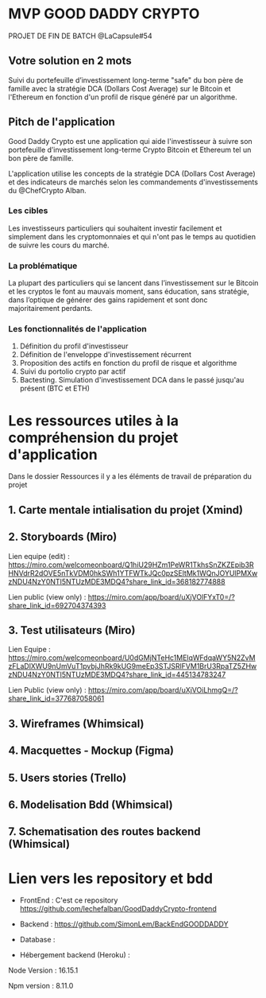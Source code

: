 # MVP GOOD DADDY CRYPTO 
PROJET DE FIN DE BATCH @LaCapsule#54

## Votre solution en 2 mots

Suivi du portefeuille d’investissement long-terme "safe" du bon père de famille avec la stratégie DCA (Dollars Cost Average) sur le Bitcoin et l'Ethereum en fonction d'un profil de risque généré par un algorithme.

## Pitch de l'application 

Good Daddy Crypto est une application qui aide l'investisseur à suivre son portefeuille d’investissement long-terme Crypto Bitcoin et Ethereum tel un bon père de famille. 

L'application utilise les concepts de la  stratégie DCA (Dollars Cost Average) et des indicateurs de marchés selon les commandements d'investissements du @ChefCrypto Alban.
### Les cibles

Les investisseurs particuliers qui souhaitent investir facilement et simplement dans les cryptomonnaies et qui n'ont pas le temps au quotidien de suivre les cours du marché. 

### La problématique

La plupart des particuliers qui se lancent dans l’investissement sur le Bitcoin et les cryptos le font au mauvais moment, sans éducation, sans stratégie, dans l’optique de générer des gains rapidement et sont donc majoritairement perdants.

### Les fonctionnalités de l'application

1. Définition du profil d'investisseur
2. Définition de l'enveloppe d'investissement récurrent
3. Proposition des actifs en fonction du profil de risque et algorithme
4. Suivi du portolio crypto par actif
5. Bactesting. Simulation d'investissement DCA dans le passé jusqu'au présent (BTC et ETH)


# Les ressources utiles à la compréhension du projet d'application
Dans le dossier Ressources il y a les éléments de travail de préparation du projet 

## 1. Carte mentale intialisation du projet (Xmind)
## 2. Storyboards (Miro)

Lien equipe (edit) : https://miro.com/welcomeonboard/Q1hiU29HZm1PeWR1TkhsSnZKZEpib3RHNVdrR2dOVE5nTkVDM0hkSWh1YTFWTkJQc0pzSEltMk1WQnJOYUlPMXwzNDU4NzY0NTI5NTUzMDE3MDQ4?share_link_id=368182774888 

Lien public (view only) : https://miro.com/app/board/uXjVOlFYxT0=/?share_link_id=692704374393 
## 3. Test utilisateurs (Miro)

Lien Equipe : https://miro.com/welcomeonboard/U0dGMjNTeHc1MElqWFdqaWY5N2ZvMzFLaDlXWU9nUmVuT1pvbjJhRk9kUG9meEp3STJSRlFVM1BrU3RpaTZ5ZHwzNDU4NzY0NTI5NTUzMDE3MDQ4?share_link_id=445134783247 

Lien Public (view only) : https://miro.com/app/board/uXjVOiLhmgQ=/?share_link_id=377687058061 

## 3. Wireframes (Whimsical)


## 4. Macquettes - Mockup (Figma)
## 5. Users stories (Trello)
## 6. Modelisation Bdd (Whimsical)
## 7. Schematisation des routes backend (Whimsical)

# Lien vers les repository et bdd

* FrontEnd : C'est ce repository https://github.com/lechefalban/GoodDaddyCrypto-frontend  

* Backend : https://github.com/SimonLem/BackEndGOODDADDY  

* Database : 

* Hébergement backend (Heroku) : 







Node Version : 16.15.1

Npm version : 8.11.0 


